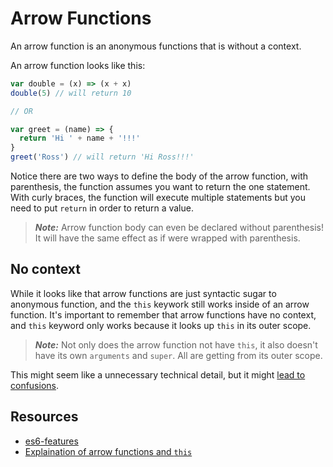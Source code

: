 # Arrow Functions

An arrow function is an anonymous functions that is without a context.  

An arrow function looks like this:

```js
var double = (x) => (x + x)
double(5) // will return 10

// OR 

var greet = (name) => {
  return 'Hi ' + name + '!!!'
}
greet('Ross') // will return 'Hi Ross!!!'
```

Notice there are two ways to define the body of the arrow function, with parenthesis, the function assumes you want to return the one statement.  With curly braces, the function will execute multiple statements but you need to put `return` in order to return a value.

> _**Note:**_ Arrow function body can even be declared without parenthesis! It will have the same effect as if were wrapped with parenthesis.

## No context

While it looks like that arrow functions are just syntactic sugar to anonymous function, and the `this` keywork still works inside of an arrow function.  It's important to remember that arrow functions have no context, and `this` keyword only works because it looks up `this` in its outer scope. 

> _**Note:**_ Not only does the arrow function not have `this`, it also doesn't have its own `arguments` and `super`.  All are getting from its outer scope.

This might seem like a unnecessary technical detail, but it might [lead to confusions](https://twitter.com/jeffrey_way/status/717003578842415105).

## Resources
* [es6-features](http://es6-features.org/#ExpressionBodies)
* [Explaination of arrow functions and `this`](https://github.com/getify/You-Dont-Know-JS/blob/master/es6%20%26%20beyond/ch2.md#not-just-shorter-syntax-but-this)
